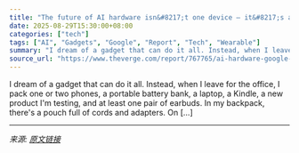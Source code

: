 ```yaml
---
title: "The future of AI hardware isn&#8217;t one device — it&#8217;s an entire ecosystem"
date: 2025-08-29T15:30:00+08:00
categories: ["tech"]
tags: ["AI", "Gadgets", "Google", "Report", "Tech", "Wearable"]
summary: "I dream of a gadget that can do it all. Instead, when I leave for the office, I pack one or two phones, a portable battery bank, a laptop, a Kindle, a new product I'm testing, and at least one pair of"
source_url: "https://www.theverge.com/report/767765/ai-hardware-google-pixel-gemini-wearables-ambient-computing"
---
```


I dream of a gadget that can do it all. Instead, when I leave for the office, I pack one or two phones, a portable battery bank, a laptop, a Kindle, a new product I'm testing, and at least one pair of earbuds. In my backpack, there's a pouch full of cords and adapters. On [&#8230;]

---

*来源: [原文链接](https://www.theverge.com/report/767765/ai-hardware-google-pixel-gemini-wearables-ambient-computing)*
